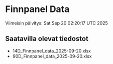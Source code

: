 # Finnpanel Data

Viimeisin päivitys: Sat Sep 20 02:20:17 UTC 2025

## Saatavilla olevat tiedostot
- 14D_Finnpanel_data_2025-09-20.xlsx
- 90D_Finnpanel_data_2025-09-20.xlsx
